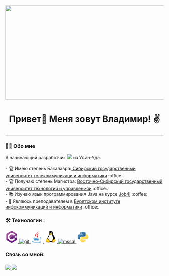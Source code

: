 <div align="center">
  <img src="https://media.giphy.com/media/dWesBcTLavkZuG35MI/giphy.gif" width="600" height="300"/>
</div>

###

<h1 align="center">Привет👋 Меня зовут Владимир! ✌️ </h1>

###

---
###

<h3 align="left">👩‍💻  Обо мне</h3>
<p align="left">Я начинающий разработчик  <img src="https://media.giphy.com/media/WUlplcMpOCEmTGBtBW/giphy.gif" width="30"> из Улан-Удэ. <br>
  <br>- 🏆  Имею степень Бакалавра:<a href="https://sibsutis.ru/" target="_blank"> Сибирский государственный университет телекоммуникаци и информатики</a> :office:.
  <br>- 🏆  Получаю степень Магистра: <a href="https://esstu.ru/index.htm" target="_blank"> Восточно-Сибирский государственный университет технологий и управленияи</a> :office:.
  <br>- 📚  Изучаю язык программирования Java на курсе <a href="https://job4j.ru/" target="_blank"> Job4j</a> :coffee:
  <br>- 💼  Являюсь преподавателем в <a href="https://biik.ru/" target="_blank"> Бурятском институте инфокоммуникаций и информатики</a> :office:.
</p>


### :hammer_and_wrench: Технологии :



<p align="left"> 
<a href="https://www.w3schools.com/cs/" target="_blank" rel="noreferrer"> 
    <img src="https://raw.githubusercontent.com/devicons/devicon/master/icons/csharp/csharp-original.svg" alt="csharp" width="40" height="40"/> 
</a> 

<a href="https://git-scm.com/" target="_blank" rel="noreferrer"> 
  <img src="https://www.vectorlogo.zone/logos/git-scm/git-scm-icon.svg" alt="git" width="40" height="40"/> 
</a> 

          
<a href="https://www.java.com" target="_blank" rel="noreferrer"> 
    <img src="https://raw.githubusercontent.com/devicons/devicon/master/icons/java/java-original.svg" alt="java" width="40" height="40"/> 
</a> 

          
<a href="https://www.linux.org/" target="_blank" rel="noreferrer"> 
    <img src="https://raw.githubusercontent.com/devicons/devicon/master/icons/linux/linux-original.svg" alt="linux" width="40" height="40"/> 
</a> 

<a href="https://www.microsoft.com/en-us/sql-server" target="_blank" rel="noreferrer"> 
   <img src="https://cdn.jsdelivr.net/gh/devicons/devicon@latest/icons/microsoftsqlserver/microsoftsqlserver-plain-wordmark.svg" alt="mssql" width="40" height="40"/>
</a> 

<a href="https://www.python.org" target="_blank" rel="noreferrer"> 
        <img src="https://raw.githubusercontent.com/devicons/devicon/master/icons/python/python-original.svg" alt="python" width="40" height="40"/> 
</a> 
</p>


<h3 align="left">Связь со мной:</h3>
<p align="left">

###
  <a href="https://t.me/burlakov_vs" target="_blank">
         <img src="https://img.shields.io/badge/burlakov_vs%20-%231DA1F2.svg?&style=for-the-badge&logo=Telegram&logoColor=white"/>
  </a>
  <a href="mailto:vladimirburlakov03@mail.com" target="_blank">
        <img src="https://img.shields.io/badge/vladimirburlakov03@mail.com%20-%23c71610.svg?&style=for-the-badge&logo=mail&logoColor=white"/>
  </a>
</div>
</p>
